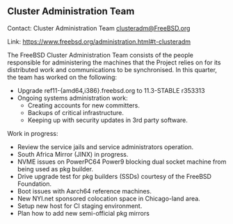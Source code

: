 ## Cluster Administration Team ##

Contact: Cluster Administration Team <clusteradm@FreeBSD.org>  

Link: https://www.freebsd.org/administration.html#t-clusteradm  

The FreeBSD Cluster Administration Team consists of the people responsible for administering the machines that the Project relies on for its distributed work and communications to be synchronised. In this quarter, the team has worked on the following:

* Upgrade ref11-{amd64,i386}.freebsd.org to 11.3-STABLE r353313
* Ongoing systems administration work:
    * Creating accounts for new committers.
    * Backups of critical infrastructure.
    * Keeping up with security updates in 3rd party software.

Work in progress:

* Review the service jails and service administrators operation.
* South Africa Mirror (JINX) in progress.
* NVME issues on PowerPC64 Power9 blocking dual socket machine from being used as pkg builder.
* Drive upgrade test for pkg builders (SSDs) courtesy of the FreeBSD Foundation.
* Boot issues with Aarch64 reference machines.
* New NYI.net sponsored colocation space in Chicago-land area.
* Setup new host for CI staging environment.
* Plan how to add new semi-official pkg mirrors
